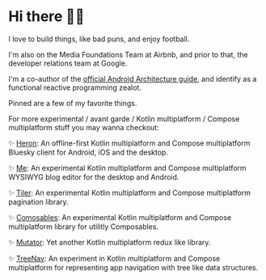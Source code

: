 # Hi there 👋🏿

I love to build things, like bad puns, and enjoy football. 

I'm also on the Media Foundations Team at Airbnb, and prior to that, the developer relations team at Google.

I'm a co-author of the [official Android Architecture guide](https://developer.android.com/topic/architecture), and identify as a functional reactive programming zealot.

Pinned are a few of my favorite things.

For more experimental / avant garde / Kotlin multiplatform / Compose multiplatform stuff you may wanna checkout:

✨ [Heron](https://github.com/tunjid/heron): An offline-first Kotlin multiplatform and Compose multiplatform Bluesky client for Android, iOS and the desktop.

✨ [Me](https://github.com/tunjid/me): An experimental Kotlin multiplatform and Compose multiplatform WYSIWYG blog editor for the desktop and Android.

✨ [Tiler](https://github.com/tunjid/Tiler): An experimental Kotlin multiplatform and Compose multiplatform pagination library.

✨ [Comosables](https://github.com/tunjid/composables): An experimental Kotlin multiplatform and Compose multiplatform library for utilitly Composables.

✨ [Mutator](https://github.com/tunjid/Mutator): Yet another Kotlin multiplatform redux like library.

✨ [TreeNav](https://github.com/tunjid/treeNav): An experiment in Kotlin multiplatform and Compose multiplatform for representing app navigation with tree like data structures.


<!--
**tunjid/tunjid** is a ✨ _special_ ✨ repository because its `README.md` (this file) appears on your GitHub profile.

Here are some ideas to get you started:

- 🔭 I’m currently working on ...
- 🌱 I’m currently learning ...
- 👯 I’m looking to collaborate on ...
- 🤔 I’m looking for help with ...
- 💬 Ask me about ...
- 📫 How to reach me: ...
- 😄 Pronouns: ...
- ⚡ Fun fact: ...
-->
